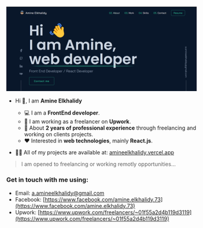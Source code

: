 ![Welcoming image from my portfolio](./introduction.png)   

- Hi 👋, I am **Amine Elkhalidy** 
  - ‍💻 I am a **FrontEnd developer**.
  - 🌱 I am working as a freelancer on **Upwork**.
  - 📄 About **2 years of professional experience** through freelancing and working on clients projects.
  - ❤️ Interested in **web technologies**, mainly **React.js**.

- 👨‍💻 All of my projects are available at: [amineelkhalidy.vercel.app](https://amineelkhalidy.vercel.app)   
> I am opened to freelancing or working remotly opportunities...   

### Get in touch with me using:   
- Email: a.amineelkhalidy@gmail.com
- Facebook: [https://www.facebook.com/amine.elkhalidy.73](https://www.facebook.com/amine.elkhalidy.73) 
- Upwork: [https://www.upwork.com/freelancers/~01f55a2d4b119d3119](https://www.upwork.com/freelancers/~01f55a2d4b119d3119)


   

   




